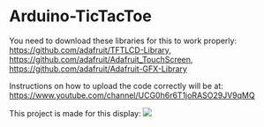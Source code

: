 # Arduino-TicTacToe

You need to download these libraries for this to work properly: https://github.com/adafruit/TFTLCD-Library, https://github.com/adafruit/Adafruit_TouchScreen, https://github.com/adafruit/Adafruit-GFX-Library


Instructions on how to upload the code correctly will be at: https://www.youtube.com/channel/UCG0h6r6T1joRASO29JV9qMQ

This project is made for this display:
![](https://user-images.githubusercontent.com/65724763/117194851-e1f4d600-ade4-11eb-91d6-5033e6830c19.jpg)
